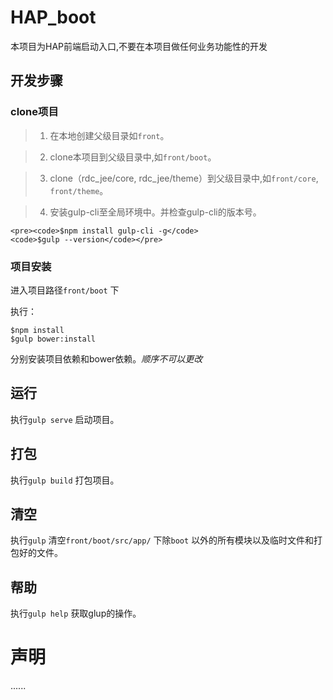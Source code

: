 # HAP_boot #

本项目为HAP前端启动入口,不要在本项目做任何业务功能性的开发

## 开发步骤 ##

### clone项目 ###

> 1.	在本地创建父级目录如`front`。
<p>

> 2.	clone本项目到父级目录中,如`front/boot`。
<p>

> 3.	clone（rdc_jee/core, rdc_jee/theme）到父级目录中,如`front/core`, `front/theme`。
<p>

> 4.	安装gulp-cli至全局环境中。并检查gulp-cli的版本号。
>
	<pre><code>$npm install gulp-cli -g</code>
	<code>$gulp --version</code></pre>
>
	 
### 项目安装 ###

进入项目路径`front/boot` 下

执行：
<pre><code>$npm install
$gulp bower:install
</code></pre>

分别安装项目依赖和bower依赖。*顺序不可以更改*

## 运行 ##

执行`gulp serve` 启动项目。

## 打包 ##

执行`gulp build` 打包项目。

## 清空 ##

执行`gulp` 清空`front/boot/src/app/` 下除`boot` 以外的所有模块以及临时文件和打包好的文件。

## 帮助 ##

执行`gulp help` 获取glup的操作。

# 声明 #

......